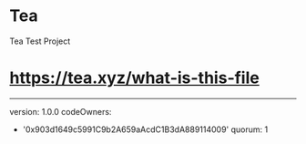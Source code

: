 # Tea
Tea Test Project
# https://tea.xyz/what-is-this-file
---
version: 1.0.0
codeOwners:
  - '0x903d1649c5991C9b2A659aAcdC1B3dA889114009'
quorum: 1

